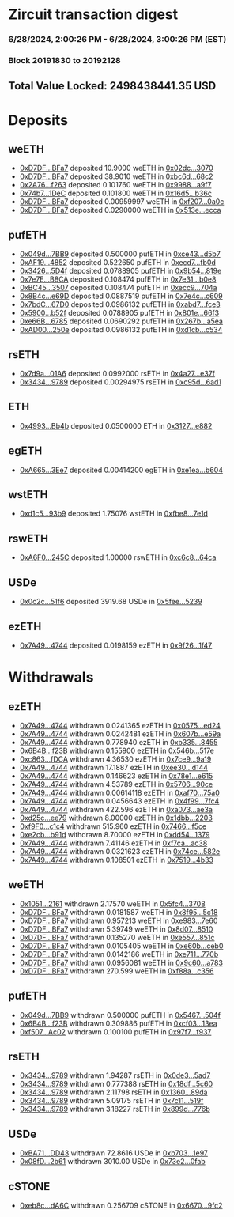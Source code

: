 # Zircuit transaction digest
### 6/28/2024, 2:00:26 PM - 6/28/2024, 3:00:26 PM (EST)
### Block 20191830 to 20192128

## Total Value Locked: 2498438441.35 USD

# Deposits
## weETH
- [0xD7DF...BFa7](https://etherscan.io/address/0xD7DF7E085214743530afF339aFC420c7c720BFa7) deposited 10.9000 weETH in [0x02dc...3070](https://etherscan.io/tx/0xD7DF7E085214743530afF339aFC420c7c720BFa7)
- [0xD7DF...BFa7](https://etherscan.io/address/0xD7DF7E085214743530afF339aFC420c7c720BFa7) deposited 38.9010 weETH in [0xbc6d...68c2](https://etherscan.io/tx/0xD7DF7E085214743530afF339aFC420c7c720BFa7)
- [0x2A76...f263](https://etherscan.io/address/0x2A76A3AFCF8146dCe1f050683467D9f58Dadf263) deposited 0.101760 weETH in [0x9988...a9f7](https://etherscan.io/tx/0x2A76A3AFCF8146dCe1f050683467D9f58Dadf263)
- [0x74b7...1DeC](https://etherscan.io/address/0x74b74ec94Fc8760b31cCbe32DcfF1f73CcE01DeC) deposited 0.101800 weETH in [0x16d5...b36c](https://etherscan.io/tx/0x74b74ec94Fc8760b31cCbe32DcfF1f73CcE01DeC)
- [0xD7DF...BFa7](https://etherscan.io/address/0xD7DF7E085214743530afF339aFC420c7c720BFa7) deposited 0.00959997 weETH in [0xf207...0a0c](https://etherscan.io/tx/0xD7DF7E085214743530afF339aFC420c7c720BFa7)
- [0xD7DF...BFa7](https://etherscan.io/address/0xD7DF7E085214743530afF339aFC420c7c720BFa7) deposited 0.0290000 weETH in [0x513e...ecca](https://etherscan.io/tx/0xD7DF7E085214743530afF339aFC420c7c720BFa7)
## pufETH
- [0x049d...7BB9](https://etherscan.io/address/0x049db8E822e347344226177c5d0429322c4c7BB9) deposited 0.500000 pufETH in [0xce43...d5b7](https://etherscan.io/tx/0x049db8E822e347344226177c5d0429322c4c7BB9)
- [0xAF19...4852](https://etherscan.io/address/0xAF198e3593B61bE3469d856c57961DAA49BE4852) deposited 0.522650 pufETH in [0xecd7...fb0d](https://etherscan.io/tx/0xAF198e3593B61bE3469d856c57961DAA49BE4852)
- [0x3426...5D4f](https://etherscan.io/address/0x3426Ba730B741276cEee532E9fb5deDAe1F45D4f) deposited 0.0788905 pufETH in [0x9b54...819e](https://etherscan.io/tx/0x3426Ba730B741276cEee532E9fb5deDAe1F45D4f)
- [0x7e7E...B8CA](https://etherscan.io/address/0x7e7E463AFd1D21166467cd53b9fa02D1cd17B8CA) deposited 0.108474 pufETH in [0x7e31...b0e8](https://etherscan.io/tx/0x7e7E463AFd1D21166467cd53b9fa02D1cd17B8CA)
- [0xBC45...3507](https://etherscan.io/address/0xBC45A03F51A4e3DD08885F9563B8972994e53507) deposited 0.108474 pufETH in [0xecc9...704a](https://etherscan.io/tx/0xBC45A03F51A4e3DD08885F9563B8972994e53507)
- [0x8B4c...e69D](https://etherscan.io/address/0x8B4cDF119448cE55d80c599726eEB17edFEae69D) deposited 0.0887519 pufETH in [0x7e4c...c609](https://etherscan.io/tx/0x8B4cDF119448cE55d80c599726eEB17edFEae69D)
- [0x7bdC...67D0](https://etherscan.io/address/0x7bdC16142fB3765950ba6e02e9f35C4AC9ED67D0) deposited 0.0986132 pufETH in [0xabd7...fce3](https://etherscan.io/tx/0x7bdC16142fB3765950ba6e02e9f35C4AC9ED67D0)
- [0x5900...b52f](https://etherscan.io/address/0x590092760ADe9Bf2Ee860Cf26D950eC46C71b52f) deposited 0.0788905 pufETH in [0x801e...66f3](https://etherscan.io/tx/0x590092760ADe9Bf2Ee860Cf26D950eC46C71b52f)
- [0xe66B...6785](https://etherscan.io/address/0xe66B60BA87FB5b8871F2149450fabf91fdB46785) deposited 0.0690292 pufETH in [0x267b...a5ea](https://etherscan.io/tx/0xe66B60BA87FB5b8871F2149450fabf91fdB46785)
- [0xAD00...250e](https://etherscan.io/address/0xAD0033b3a71ca301Eb6Fc083F1d66fF6cD67250e) deposited 0.0986132 pufETH in [0xd1cb...c534](https://etherscan.io/tx/0xAD0033b3a71ca301Eb6Fc083F1d66fF6cD67250e)
## rsETH
- [0x7d9a...01A6](https://etherscan.io/address/0x7d9a6083Bd1a89115782bbe602088e10A5DD01A6) deposited 0.0992000 rsETH in [0x4a27...e37f](https://etherscan.io/tx/0x7d9a6083Bd1a89115782bbe602088e10A5DD01A6)
- [0x3434...9789](https://etherscan.io/address/0x34349c5569e7B846c3558961552D2202760A9789) deposited 0.00294975 rsETH in [0xc95d...6ad1](https://etherscan.io/tx/0x34349c5569e7B846c3558961552D2202760A9789)
## ETH
- [0x4993...Bb4b](https://etherscan.io/address/0x49937462675Fca56B02f4D48ACa58cA10739Bb4b) deposited 0.0500000 ETH in [0x3127...e882](https://etherscan.io/tx/0x49937462675Fca56B02f4D48ACa58cA10739Bb4b)
## egETH
- [0xA665...3Ee7](https://etherscan.io/address/0xA6650533E796799df38a9aa2B325C90A6Bc53Ee7) deposited 0.00414200 egETH in [0xe1ea...b604](https://etherscan.io/tx/0xA6650533E796799df38a9aa2B325C90A6Bc53Ee7)
## wstETH
- [0xd1c5...93b9](https://etherscan.io/address/0xd1c50Af8B7EFAEf05f09238aF372085384c093b9) deposited 1.75076 wstETH in [0xfbe8...7e1d](https://etherscan.io/tx/0xd1c50Af8B7EFAEf05f09238aF372085384c093b9)
## rswETH
- [0xA6F0...245C](https://etherscan.io/address/0xA6F0DD64CcFD92886f9EE8CB6FEE60a8C0A4245C) deposited 1.00000 rswETH in [0xc6c8...64ca](https://etherscan.io/tx/0xA6F0DD64CcFD92886f9EE8CB6FEE60a8C0A4245C)
## USDe
- [0x0c2c...51f6](https://etherscan.io/address/0x0c2c40f59D416D17879508FB977aAbf05c7a51f6) deposited 3919.68 USDe in [0x5fee...5239](https://etherscan.io/tx/0x0c2c40f59D416D17879508FB977aAbf05c7a51f6)
## ezETH
- [0x7A49...4744](https://etherscan.io/address/0x7A493Be5c2ce014cD049Bf178a1ac0Db1B434744) deposited 0.0198159 ezETH in [0x9f26...1f47](https://etherscan.io/tx/0x7A493Be5c2ce014cD049Bf178a1ac0Db1B434744)
# Withdrawals
## ezETH
- [0x7A49...4744](https://etherscan.io/address/0x7A493Be5c2ce014cD049Bf178a1ac0Db1B434744) withdrawn 0.0241365 ezETH in [0x0575...ed24](https://etherscan.io/tx/0x7A493Be5c2ce014cD049Bf178a1ac0Db1B434744)
- [0x7A49...4744](https://etherscan.io/address/0x7A493Be5c2ce014cD049Bf178a1ac0Db1B434744) withdrawn 0.0242481 ezETH in [0x607b...e59a](https://etherscan.io/tx/0x7A493Be5c2ce014cD049Bf178a1ac0Db1B434744)
- [0x7A49...4744](https://etherscan.io/address/0x7A493Be5c2ce014cD049Bf178a1ac0Db1B434744) withdrawn 0.778940 ezETH in [0xb335...8455](https://etherscan.io/tx/0x7A493Be5c2ce014cD049Bf178a1ac0Db1B434744)
- [0x6B4B...f23B](https://etherscan.io/address/0x6B4B85172b3659ad4dEb51b8d1591c494e29f23B) withdrawn 0.155900 ezETH in [0x546b...517e](https://etherscan.io/tx/0x6B4B85172b3659ad4dEb51b8d1591c494e29f23B)
- [0xc863...fDCA](https://etherscan.io/address/0xc86331cd23D87d0Cd44CAb80C8f9c22120fbfDCA) withdrawn 4.36530 ezETH in [0x7ce9...9a19](https://etherscan.io/tx/0xc86331cd23D87d0Cd44CAb80C8f9c22120fbfDCA)
- [0x7A49...4744](https://etherscan.io/address/0x7A493Be5c2ce014cD049Bf178a1ac0Db1B434744) withdrawn 17.1887 ezETH in [0xee30...d144](https://etherscan.io/tx/0x7A493Be5c2ce014cD049Bf178a1ac0Db1B434744)
- [0x7A49...4744](https://etherscan.io/address/0x7A493Be5c2ce014cD049Bf178a1ac0Db1B434744) withdrawn 0.146623 ezETH in [0x78e1...e615](https://etherscan.io/tx/0x7A493Be5c2ce014cD049Bf178a1ac0Db1B434744)
- [0x7A49...4744](https://etherscan.io/address/0x7A493Be5c2ce014cD049Bf178a1ac0Db1B434744) withdrawn 4.53789 ezETH in [0x5706...90ce](https://etherscan.io/tx/0x7A493Be5c2ce014cD049Bf178a1ac0Db1B434744)
- [0x7A49...4744](https://etherscan.io/address/0x7A493Be5c2ce014cD049Bf178a1ac0Db1B434744) withdrawn 0.00614118 ezETH in [0xaf70...75a0](https://etherscan.io/tx/0x7A493Be5c2ce014cD049Bf178a1ac0Db1B434744)
- [0x7A49...4744](https://etherscan.io/address/0x7A493Be5c2ce014cD049Bf178a1ac0Db1B434744) withdrawn 0.0456643 ezETH in [0x4f99...7fc4](https://etherscan.io/tx/0x7A493Be5c2ce014cD049Bf178a1ac0Db1B434744)
- [0x7A49...4744](https://etherscan.io/address/0x7A493Be5c2ce014cD049Bf178a1ac0Db1B434744) withdrawn 422.596 ezETH in [0xa073...ae3a](https://etherscan.io/tx/0x7A493Be5c2ce014cD049Bf178a1ac0Db1B434744)
- [0xd25c...ee79](https://etherscan.io/address/0xd25ce3620f14fC2f2375F0B619eAF02F6645ee79) withdrawn 8.00000 ezETH in [0x1dbb...2203](https://etherscan.io/tx/0xd25ce3620f14fC2f2375F0B619eAF02F6645ee79)
- [0xf9F0...c1c4](https://etherscan.io/address/0xf9F061d9a5f04E223ed3c560E03A8AB0A70Cc1c4) withdrawn 515.960 ezETH in [0x7466...f5ce](https://etherscan.io/tx/0xf9F061d9a5f04E223ed3c560E03A8AB0A70Cc1c4)
- [0xe2cb...b91d](https://etherscan.io/address/0xe2cb329Ca00E01782C3447C7d0b33f98C7A5b91d) withdrawn 8.70000 ezETH in [0xdd54...1379](https://etherscan.io/tx/0xe2cb329Ca00E01782C3447C7d0b33f98C7A5b91d)
- [0x7A49...4744](https://etherscan.io/address/0x7A493Be5c2ce014cD049Bf178a1ac0Db1B434744) withdrawn 7.41146 ezETH in [0xf7ca...ac38](https://etherscan.io/tx/0x7A493Be5c2ce014cD049Bf178a1ac0Db1B434744)
- [0x7A49...4744](https://etherscan.io/address/0x7A493Be5c2ce014cD049Bf178a1ac0Db1B434744) withdrawn 0.0321623 ezETH in [0x74ce...582e](https://etherscan.io/tx/0x7A493Be5c2ce014cD049Bf178a1ac0Db1B434744)
- [0x7A49...4744](https://etherscan.io/address/0x7A493Be5c2ce014cD049Bf178a1ac0Db1B434744) withdrawn 0.108501 ezETH in [0x7519...4b33](https://etherscan.io/tx/0x7A493Be5c2ce014cD049Bf178a1ac0Db1B434744)
## weETH
- [0x1051...2161](https://etherscan.io/address/0x1051aa47Eb42eA422d6484Ec94277bF75f4D2161) withdrawn 2.17570 weETH in [0x5fc4...3708](https://etherscan.io/tx/0x1051aa47Eb42eA422d6484Ec94277bF75f4D2161)
- [0xD7DF...BFa7](https://etherscan.io/address/0xD7DF7E085214743530afF339aFC420c7c720BFa7) withdrawn 0.0181587 weETH in [0x8f95...5c18](https://etherscan.io/tx/0xD7DF7E085214743530afF339aFC420c7c720BFa7)
- [0xD7DF...BFa7](https://etherscan.io/address/0xD7DF7E085214743530afF339aFC420c7c720BFa7) withdrawn 0.957213 weETH in [0xe983...7e60](https://etherscan.io/tx/0xD7DF7E085214743530afF339aFC420c7c720BFa7)
- [0xD7DF...BFa7](https://etherscan.io/address/0xD7DF7E085214743530afF339aFC420c7c720BFa7) withdrawn 5.39749 weETH in [0x8d07...8510](https://etherscan.io/tx/0xD7DF7E085214743530afF339aFC420c7c720BFa7)
- [0xD7DF...BFa7](https://etherscan.io/address/0xD7DF7E085214743530afF339aFC420c7c720BFa7) withdrawn 0.135270 weETH in [0xe557...851c](https://etherscan.io/tx/0xD7DF7E085214743530afF339aFC420c7c720BFa7)
- [0xD7DF...BFa7](https://etherscan.io/address/0xD7DF7E085214743530afF339aFC420c7c720BFa7) withdrawn 0.0105405 weETH in [0xe60b...ceb0](https://etherscan.io/tx/0xD7DF7E085214743530afF339aFC420c7c720BFa7)
- [0xD7DF...BFa7](https://etherscan.io/address/0xD7DF7E085214743530afF339aFC420c7c720BFa7) withdrawn 0.0142186 weETH in [0xe711...770b](https://etherscan.io/tx/0xD7DF7E085214743530afF339aFC420c7c720BFa7)
- [0xD7DF...BFa7](https://etherscan.io/address/0xD7DF7E085214743530afF339aFC420c7c720BFa7) withdrawn 0.0956081 weETH in [0x9c60...a783](https://etherscan.io/tx/0xD7DF7E085214743530afF339aFC420c7c720BFa7)
- [0xD7DF...BFa7](https://etherscan.io/address/0xD7DF7E085214743530afF339aFC420c7c720BFa7) withdrawn 270.599 weETH in [0xf88a...c356](https://etherscan.io/tx/0xD7DF7E085214743530afF339aFC420c7c720BFa7)
## pufETH
- [0x049d...7BB9](https://etherscan.io/address/0x049db8E822e347344226177c5d0429322c4c7BB9) withdrawn 0.500000 pufETH in [0x5467...504f](https://etherscan.io/tx/0x049db8E822e347344226177c5d0429322c4c7BB9)
- [0x6B4B...f23B](https://etherscan.io/address/0x6B4B85172b3659ad4dEb51b8d1591c494e29f23B) withdrawn 0.309886 pufETH in [0xcf03...13ea](https://etherscan.io/tx/0x6B4B85172b3659ad4dEb51b8d1591c494e29f23B)
- [0xf507...Ac02](https://etherscan.io/address/0xf507280017d02333aeCa410bef2a2956207EAc02) withdrawn 0.100100 pufETH in [0x97f7...f937](https://etherscan.io/tx/0xf507280017d02333aeCa410bef2a2956207EAc02)
## rsETH
- [0x3434...9789](https://etherscan.io/address/0x34349c5569e7B846c3558961552D2202760A9789) withdrawn 1.94287 rsETH in [0x0de3...5ad7](https://etherscan.io/tx/0x34349c5569e7B846c3558961552D2202760A9789)
- [0x3434...9789](https://etherscan.io/address/0x34349c5569e7B846c3558961552D2202760A9789) withdrawn 0.777388 rsETH in [0x18df...5c60](https://etherscan.io/tx/0x34349c5569e7B846c3558961552D2202760A9789)
- [0x3434...9789](https://etherscan.io/address/0x34349c5569e7B846c3558961552D2202760A9789) withdrawn 2.11798 rsETH in [0x1360...89da](https://etherscan.io/tx/0x34349c5569e7B846c3558961552D2202760A9789)
- [0x3434...9789](https://etherscan.io/address/0x34349c5569e7B846c3558961552D2202760A9789) withdrawn 5.09175 rsETH in [0x7c11...519f](https://etherscan.io/tx/0x34349c5569e7B846c3558961552D2202760A9789)
- [0x3434...9789](https://etherscan.io/address/0x34349c5569e7B846c3558961552D2202760A9789) withdrawn 3.18227 rsETH in [0x899d...776b](https://etherscan.io/tx/0x34349c5569e7B846c3558961552D2202760A9789)
## USDe
- [0xBA71...DD43](https://etherscan.io/address/0xBA715566ebB933102651465B02e8dBa50B29DD43) withdrawn 72.8616 USDe in [0xb703...1e97](https://etherscan.io/tx/0xBA715566ebB933102651465B02e8dBa50B29DD43)
- [0x08fD...2b61](https://etherscan.io/address/0x08fD406840A6215EF9027701c923cF17240a2b61) withdrawn 3010.00 USDe in [0x73e2...0fab](https://etherscan.io/tx/0x08fD406840A6215EF9027701c923cF17240a2b61)
## cSTONE
- [0xeb8c...dA6C](https://etherscan.io/address/0xeb8c766d3682b8e6E84115DA6Ad58C6eF0E1dA6C) withdrawn 0.256709 cSTONE in [0x6670...9fc2](https://etherscan.io/tx/0xeb8c766d3682b8e6E84115DA6Ad58C6eF0E1dA6C)
